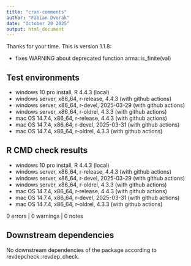 ```yaml
---
title: "cran-comments"
author: "Fabian Dvorak"
date: "October 20 2025"
output: html_document
---
```


Thanks for your time. This is version 1.1.8:

* fixes WARNING about deprecated function arma::is_finite(val)

## Test environments
* windows 10 pro install, R 4.4.3                (local)
* windows server, x86_64, r-release, 4.4.3       (with github actions)
* windows server, x86_64, r-devel, 2025-03-29    (with github actions)
* windows server, x86_64, r-oldrel, 4.3.3        (with github actions)
* mac OS 14.7.4, x86_64, r-release, 4.4.3        (with github actions)
* mac OS 14.7.4, x86_64, r-devel, 2025-03-31     (with github actions)
* mac OS 14.7.4, x86_64, r-oldrel, 4.3.3         (with github actions)

## R CMD check results
* windows 10 pro install, R 4.4.3                (local)
* windows server, x86_64, r-release, 4.4.3       (with github actions)
* windows server, x86_64, r-devel, 2025-03-29    (with github actions)
* windows server, x86_64, r-oldrel, 4.3.3        (with github actions)
* mac OS 14.7.4, x86_64, r-release, 4.4.3        (with github actions)
* mac OS 14.7.4, x86_64, r-devel, 2025-03-31     (with github actions)
* mac OS 14.7.4, x86_64, r-oldrel, 4.3.3         (with github actions)

0 errors | 0 warnings | 0 notes


## Downstream dependencies
No downstream dependencies of the package according to revdepcheck::revdep_check.



